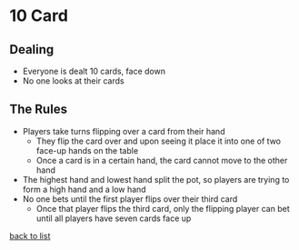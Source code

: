 # 10 Card

## Dealing
- Everyone is dealt 10 cards, face down
- No one looks at their cards

## The Rules
- Players take turns flipping over a card from their hand
    - They flip the card over and upon seeing it place it into one of two face-up hands on the table
    - Once a card is in a certain hand, the card cannot move to the other hand
- The highest hand and lowest hand split the pot, so players are trying to form a high hand and a low hand
- No one bets until the first player flips over their third card
    - Once that player flips the third card, only the flipping player can bet until all players have seven cards face up


[back to list](README.md)